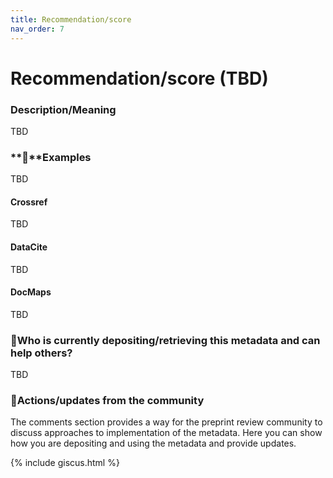 ```yaml
---
title: Recommendation/score
nav_order: 7
---
```


# Recommendation/score (TBD)

### Description/Meaning

TBD

### **🤖**Examples

TBD

#### Crossref

TBD

#### DataCite

TBD

#### DocMaps

TBD

### 🙏Who is currently depositing/retrieving this metadata and can help others? 

TBD

### 💪Actions/updates from the community 

The comments section provides a way for the preprint review community to discuss approaches to implementation of the metadata. Here you can show how you are depositing and using the metadata and provide updates.

{% include giscus.html %} 